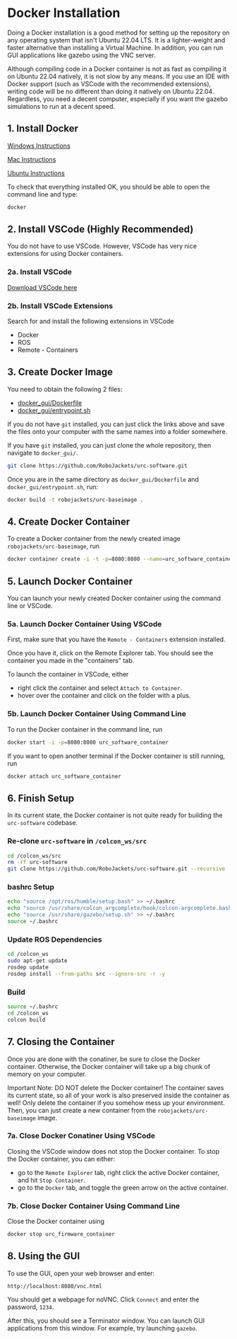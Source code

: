 # Docker Installation

Doing a Docker installation is a good method for setting up the repository on any operating system
that isn't Ubuntu 22.04 LTS. It is a lighter-weight and faster alternative than installing a Virtual Machine.
In addition, you can run GUI applications like gazebo using the VNC server.

Although compiling code in a Docker container is not as fast as compiling it on Ubuntu 22.04 natively, it is not slow by any means. If you use an IDE with Docker support (such as VSCode with the recommended extensions), writing code will be no different than doing it natively on Ubuntu 22.04. Regardless, you need a decent computer, especially if you want the gazebo simulations to run at a decent speed.

## 1. Install Docker

[Windows Instructions](https://docs.docker.com/desktop/windows/install/)

[Mac Instructions](https://docs.docker.com/desktop/mac/install/)

[Ubuntu Instructions](https://docs.docker.com/engine/install/ubuntu/)

To check that everything installed OK, you should be able to open the command line and type:
```bash
docker
```


## 2. Install VSCode (Highly Recommended)

You do not have to use VSCode. However, VSCode has very nice extensions for using Docker containers.

### 2a. Install VSCode

[Download VSCode here](https://code.visualstudio.com/Download)

### 2b. Install VSCode Extensions

Search for and install the following extensions in VSCode

* Docker
* ROS
* Remote - Containers

## 3. Create Docker Image

You need to obtain the following 2 files:
* [docker_gui/Dockerfile]()
* [docker_gui/entrypoint.sh]()

If you do not have `git` installed, you can just click the links above and save the files onto your computer with the same names into a folder somewhere.

If you have `git` installed, you can just clone the whole repository, then navigate to `docker_gui/`.
```bash
git clone https://github.com/RoboJackets/urc-software.git
```

Once you are in the same directory as `docker_gui/Dockerfile` and `docker_gui/entrypoint.sh`, run:
```bash
docker build -t robojackets/urc-baseimage .
```

## 4. Create Docker Container

To create a Docker container from the newly created image `robojackets/urc-baseimage`, run

```bash
docker container create -i -t -p=8080:8080 --name=urc_software_container robojackets/urc-baseimage
```

## 5. Launch Docker Container

You can launch your newly created Docker container using the command line or VSCode.

### 5a. Launch Docker Container Using VSCode

First, make sure that you have the `Remote - Containers` extension installed.

Once you have it, click on the Remote Explorer tab. You should see the container you made in the "containers" tab. 

To launch the container in VSCode, either 
* right click the container and select `Attach to Container`.
* hover over the container and click on the folder with a plus.

### 5b. Launch Docker Container Using Command Line

To run the Docker container in the command line, run

```bash
docker start -i -p=8080:8080 urc_software_container
```

If you want to open another terminal if the Docker container is still running, run

```bash
docker attach urc_software_container
```

## 6. Finish Setup

In its current state, the Docker container is not quite ready for building the `urc-software` codebase. 

### Re-clone `urc-software` in `/colcon_ws/src`

```bash
cd /colcon_ws/src
rm -rf urc-software
git clone https://github.com/RoboJackets/urc-software.git --recursive
```

### bashrc Setup

```bash
echo "source /opt/ros/humble/setup.bash" >> ~/.bashrc
echo "source /usr/share/colcon_argcomplete/hook/colcon-argcomplete.bash" >> ~/.bashrc
echo "source /usr/share/gazebo/setup.sh" >> ~/.bashrc
source ~/.bashrc
```

### Update ROS Dependencies
```bash
cd /colcon_ws
sudo apt-get update
rosdep update
rosdep install --from-paths src --ignore-src -r -y
```
### Build

``` bash
source ~/.bashrc
cd /colcon_ws
colcon build
```

## 7. Closing the Container

Once you are done with the conatiner, be sure to close the Docker container. Otherwise, the 
Docker container will take up a big chunk of memory on your computer.

Important Note: DO NOT delete the Docker container! The container saves its current state, so all of your
work is also preserved inside the container as well! Only delete the container if you somehow mess up your
environment. Then, you can just create a new container from the `robojackets/urc-baseimage` image.

### 7a. Close Docker Conatiner Using VSCode

Closing the VSCode window does not stop the Docker container. To stop the Docker container, you can either:
* go to the `Remote Explorer` tab, right click the active Docker container, and hit `Stop Container`.
* go to the `Docker` tab, and toggle the green arrow on the active container.

### 7b. Close Docker Container Using Command Line

Close the Docker container using

```bash
docker stop urc_firmware_container
```

## 8. Using the GUI

To use the GUI, open your web browser and enter: 
```
http://localhost:8080/vnc.html
```

You should get a webpage for noVNC. Click `Connect` and enter the password, `1234`.

After this, you should see a Terminator window. You can launch GUI applications from this window. For example, try launching `gazebo`.